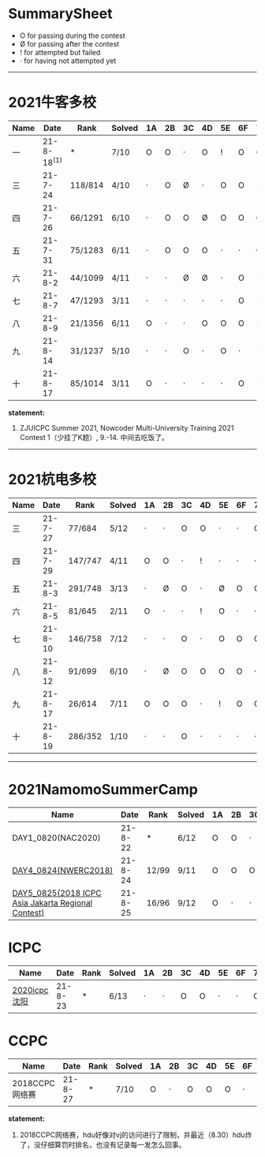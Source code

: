 # SummarySheet

- O for passing during the contest
- Ø for passing after the contest
- ! for attempted but failed
- · for having not attempted yet

---

# 2021牛客多校

| Name | Date              | Rank    | Solved | 1A   | 2B   | 3C   | 4D   | 5E   | 6F   | 7G   | 8H   | 9I   | 10J  | 11K  | 12L  | 13M  |
| ---- | ----------------- | ------- | ------ | ---- | ---- | ---- | ---- | ---- | ---- | ---- | ---- | ---- | ---- | ---- | ---- | ---- |
| 一   | 21-8-18${}^{(1)}$ | *       | 7/10   | O    | O    | ·    | O    | !    | O    | O    | O    | O    | ·    |      |      |      |
| 三   | 21-7-24           | 118/814 | 4/10   | ·    | O    | Ø    | ·    | O    | O    | ·    | ·    | ·    | O    |      |      |      |
| 四   | 21-7-26           | 66/1291 | 6/10   | ·    | O    | O    | Ø    | O    | O    | Ø    | Ø    | O    | O    |      |      |      |
| 五   | 21-7-31           | 75/1283 | 6/11   | ·    | O    | O    | O    | ·    | ·    | Ø    | O    | Ø    | O    | O    |      |      |
| 六   | 21-8-2            | 44/1099 | 4/11   | ·    | ·    | Ø    | Ø    | ·    | O    | ·    | O    | O    | O    | ·    |      |      |
| 七   | 21-8-7            | 47/1293 | 3/11   | ·    | ·    | ·    | ·    | ·    | O    | ·    | O    | O    | ·    | !    |      |      |
| 八   | 21-8-9            | 21/1356 | 6/11   | O    | ·    | ·    | O    | O    | O    | ·    | ·    | ·    | O    | O    |      |      |
| 九   | 21-8-14           | 31/1237 | 5/10   | ·    | ·    | O    | ·    | O    | ·    | ·    | O    | O    | O    |      |      |      |
| 十   | 21-8-17           | 85/1014 | 3/11   | O    | ·    | ·    | ·    | ·    | O    | ·    | O    | ·    | ·    | ·    |      |      |




**statement:** 

1.  ZJUICPC Summer 2021, Nowcoder Multi-University Training 2021 Contest 1（少挂了K题）, 9.-14. 中间去吃饭了。

---

# 2021杭电多校

| Name | Date    | Rank    | Solved | 1A   | 2B   | 3C   | 4D   | 5E   | 6F   | 7G   | 8H   | 9I   | 10J  | 11K  | 12L  | 13M  |
| ---- | ------- | ------- | ------ | ---- | ---- | ---- | ---- | ---- | ---- | ---- | ---- | ---- | ---- | ---- | ---- | ---- |
| 三   | 21-7-27 | 77/684  | 5/12   | ·    | ·    | O    | O    | ·    | ·    | O    | ·    | O    | ·    | O    | ·    |      |
| 四   | 21-7-29 | 147/747 | 4/11   | O    | O    | ·    | !    | ·    | ·    | ·    | O    | O    | ·    | ·    |      |      |
| 五   | 21-8-3  | 291/748 | 3/13   | ·    | Ø    | O    | ·    | Ø    | O    | O    | ·    | !    | ·    | ·    | ·    | ·    |
| 六   | 21-8-5  | 81/645  | 2/11   | O    | ·    | ·    | !    | O    | ·    | ·    | ·    | ·    | ·    | ·    |      |      |
| 七   | 21-8-10 | 146/758 | 7/12   | ·    | ·    | O    | ·    | O    | O    | O    | O    | ·    | O    | !    | O    |      |
| 八   | 21-8-12 | 91/699  | 6/10   | ·    | Ø    | O    | O    | O    | O    | ·    | O    | O    | ·    |      |      |      |
| 九   | 21-8-17 | 26/614  | 7/11   | O    | O    | O    | ·    | !    | O    | O    | O    | ·    | O    | ·    |      |      |
| 十   | 21-8-19 | 286/352 | 1/10   | ·    | ·    | O    | ·    | ·    | ·    | ·    | ·    | ·    | ·    |      |      |      |



---

# 2021NamomoSummerCamp

| Name                                                         | Date    | Rank  | Solved | 1A   | 2B   | 3C   | 4D   | 5E   | 6F   | 7G   | 8H   | 9I   | 10J  | 11K  | 12L  | 13M  |
| ------------------------------------------------------------ | ------- | ----- | ------ | ---- | ---- | ---- | ---- | ---- | ---- | ---- | ---- | ---- | ---- | ---- | ---- | ---- |
| DAY1_0820(NAC2020)                                           | 21-8-22 | *     | 6/12   | O    | O    | ·    | ·    | ·    | O    | O    | O    | ·    | ·    | O    | ·    |      |
| [DAY4_0824(NWERC2018)](https://codeforces.com/gym/102483)    | 21-8-24 | 12/99 | 9/11   | O    | O    | O    | ·    | O    | ·    | O    | O    | O    | O    | O    |      |      |
| [DAY5_0825(2018 ICPC Asia Jakarta Regional Contest)](https://codeforces.com/gym/102001) | 21-8-25 | 16/96 | 9/12   | O    | ·    | ·    | O    | ·    | O    | O    | O    | O    | O    | O    | O    |      |



# ICPC

| Name                                              | Date    | Rank | Solved | 1A   | 2B   | 3C   | 4D   | 5E   | 6F   | 7G   | 8H   | 9I   | 10J  | 11K  | 12L  | 13M  |
| ------------------------------------------------- | ------- | ---- | ------ | ---- | ---- | ---- | ---- | ---- | ---- | ---- | ---- | ---- | ---- | ---- | ---- | ---- |
| [2020icpc沈阳](https://codeforces.com/gym/103202) | 21-8-23 | *    | 6/13   | ·    | ·    | O    | O    | ·    | ·    | O    | ·    | O    | ·    | O    | ·    | Ø    |





# CCPC

| Name           | Date    | Rank | Solved | 1A   | 2B   | 3C   | 4D   | 5E   | 6F   | 7G   | 8H   | 9I   | 10J  | 11K  | 12L  | 13M  |
| -------------- | ------- | ---- | ------ | ---- | ---- | ---- | ---- | ---- | ---- | ---- | ---- | ---- | ---- | ---- | ---- | ---- |
| 2018CCPC网络赛 | 21-8-27 | *    | 7/10   | O    | ·    | O    | O    | O    | ·    | O    | ·    | O    | O    |      |      |      |

**statement:** 

1.  2018CCPC网络赛，hdu好像对vj的访问进行了限制，并最近（8.30）hdu炸了，没仔细算罚时排名，也没有记录每一发怎么回事。

